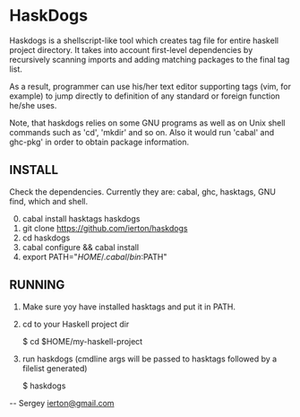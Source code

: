 HaskDogs
========

Haskdogs is a shellscript-like tool which creates tag file for entire
haskell project directory. It takes into account first-level dependencies by
recursively scanning imports and adding matching packages to the final
tag list.

As a result, programmer can use his/her text editor supporting tags (vim, for
example) to jump directly to definition of any standard or foreign function
he/she uses.

Note, that haskdogs relies on some GNU programs as well as on Unix shell
commands such as 'cd', 'mkdir' and so on. Also it would run 'cabal' and ghc-pkg'
in order to obtain package information.

INSTALL
-------

Check the dependencies. Currently they are: cabal, ghc, hasktags, GNU find,
which and shell.

0. cabal install hasktags haskdogs
1. git clone https://github.com/ierton/haskdogs
2. cd haskdogs
3. cabal configure && cabal install
4. export PATH="$HOME/.cabal/bin:$PATH"

RUNNING
-------

1. Make sure yoy have installed hasktags and put it in PATH.

2. cd to your Haskell project dir

    $ cd $HOME/my-haskell-project

3. run haskdogs (cmdline args will be passed to hasktags followed by a filelist generated)

    $ haskdogs


--
Sergey 
<ierton@gmail.com>



